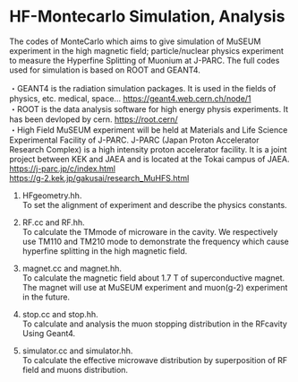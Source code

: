# HF-Montecarlo Simulation, Analysis
The codes of MonteCarlo which aims to give simulation of MuSEUM experiment in the high magnetic field; particle/nuclear physics experiment to measure the Hyperfine Splitting of Muonium at J-PARC. The full codes used for simulation is based on ROOT and GEANT4.<br>

・GEANT4 is the radiation simulation packages. It is used in the fields of physics, etc. medical, space...
https://geant4.web.cern.ch/node/1<br>
・ROOT is the data analysis software for high energy physis experiments. It has been devloped by cern.
https://root.cern/<br> 
・High Field MuSEUM experiment will be held at Materials and Life Science Experimental Facility of J-PARC. J-PARC (Japan Proton Accelerator Research Complex) is a high intensity proton accelerator facility. It is a joint project between KEK and JAEA and is located at the Tokai campus of JAEA.  
https://j-parc.jp/c/index.html<br>
https://g-2.kek.jp/gakusai/research_MuHFS.html
 
1. HFgeometry.hh.<br>
To set the alignment of experiment and describe the physics constants.

2. RF.cc and RF.hh.<br>
To calculate the TMmode of microware in the cavity. We respectively use TM110 and TM210 mode to demonstrate the frequency which cause hyperfine splitting in the high magnetic field.

3. magnet.cc and magnet.hh.<br>
To calculate the magnetic field about 1.7 T of superconductive magnet. The magnet will use at MuSEUM experiment and muon(g-2) experiment in the future.

4. stop.cc and stop.hh.<br>
To calculate and analysis the muon stopping distribution in the RFcavity Using Geant4. 

5. simulator.cc and simulator.hh.<br>
To calculate the effective microwave distribution by superposition of RF field and muons distribution.
